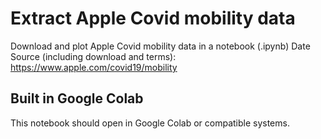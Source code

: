 # Extract Apple Covid mobility data
 Download and plot Apple Covid mobility data in a notebook (.ipynb)
 Date Source (including download and terms): https://www.apple.com/covid19/mobility

## Built in Google Colab
 This notebook should open in Google Colab or compatible systems.
